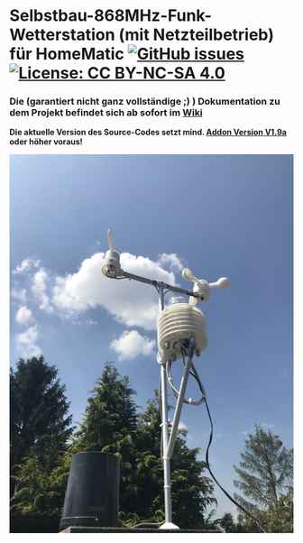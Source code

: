 # Selbstbau-868MHz-Funk-Wetterstation (mit Netzteilbetrieb) für HomeMatic [![GitHub issues](https://img.shields.io/github/issues/jp112sdl/HB-UNI-Sen-WEA.svg)](https://github.com/jp112sdl/HB-UNI-Sen-WEA/issues) [![License: CC BY-NC-SA 4.0](https://img.shields.io/badge/License-CC%20BY--NC--SA%204.0-lightgrey.svg)](https://creativecommons.org/licenses/by-nc-sa/4.0/)

### Die (garantiert nicht ganz vollständige ;) ) Dokumentation zu dem Projekt befindet sich ab sofort im [Wiki](https://github.com/jp112sdl/HB-UNI-Sen-WEA/wiki)

**Die aktuelle Version des Source-Codes setzt mind. [Addon Version V1.9a](https://github.com/jp112sdl/HB-UNI-Sen-WEA/wiki/Addon) oder höher voraus!**

![complete](Images/4.png)
